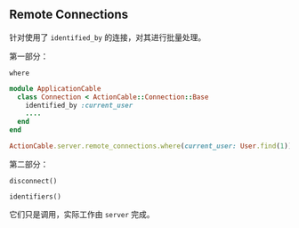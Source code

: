 ## Remote Connections

针对使用了 `identified_by` 的连接，对其进行批量处理。

第一部分：

```
where
```

```ruby
module ApplicationCable
  class Connection < ActionCable::Connection::Base
    identified_by :current_user
    ....
  end
end

ActionCable.server.remote_connections.where(current_user: User.find(1)).disconnect
```

第二部分：

```
disconnect()
```

```
identifiers()
```

它们只是调用，实际工作由 `server` 完成。